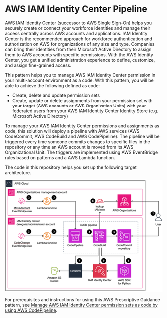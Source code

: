 # AWS IAM Identity Center Pipeline

AWS IAM Identity Center (successor to AWS Single Sign-On) helps you securely create or connect your workforce identities and manage their access centrally across AWS accounts and applications. IAM Identity Center is the recommended approach for workforce authentication and authorization on AWS for organizations of any size and type. Companies can bring their identities from their Microsoft Active Directory to assign them to AWS accounts with specific permissions. With the AWS Identity Center, you get a unified administration experience to define, customize, and assign fine-grained access.

This pattern helps you to manage AWS IAM Identity Center permission in your multi-account environment as a code. With this pattern, you will be able to achieve the following defined as code:
* Create, delete and update permission sets 
* Create, update or delete assignments from your permission set with your target (AWS accounts or AWS Organization Units) with your federated users from your AWS IAM Identity Center Identity Store (e.g. Microsoft Active Directory)

To manage your AWS IAM Identity Center permissions and assignments as code, this solution will deploy a pipeline with AWS services (AWS CodeCommit, AWS CodeBuild and AWS CodePipeline). The pipeline will be triggered every time someone commits changes to specific files in the repository or any time an AWS account is moved from its AWS Organizational Unit. The triggers are implemented using AWS EventBridge rules based on patterns and a AWS Lambda function.

The code in this repository helps you set up the following target architecture.

![Architecture](pictures/aws-iam-identitycenter.png)

For prerequisites and instructions for using this AWS Prescriptive Guidance pattern, see [Manage AWS IAM Identity Center permission sets as code by using AWS CodePipeline](https://docs.aws.amazon.com/prescriptive-guidance/latest/patterns/manage-aws-iam-identity-center-permission-sets-as-code-by-using-aws-codepipeline.html).
